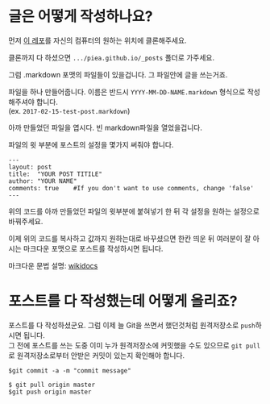 # 글은 어떻게 작성하나요?

먼저 [이 레포](https://github.com/PIEA/piea.github.io)를 자신의 컴퓨터의 원하는 위치에 클론해주세요.

클론까지 다 하셨으면 `.../piea.github.io/_posts` 폴더로 가주세요.
 
그럼 .markdown 포맷의 파일들이 있을겁니다. 그 파일안에 글을 쓰는거죠.
 
파일을 하나 만들어줍니다. 이름은 반드시 `YYYY-MM-DD-NAME.markdown` 형식으로 작성해주셔야 합니다.  
(ex. `2017-02-15-test-post.markdown`)
 
아까 만들었던 파일을 엽시다. 빈 markdown파일을 열었을겁니다.

파일의 윗 부분에 포스트의 설정을 몇가지 써줘야 합니다.

```
---
layout: post
title:  "YOUR POST TITILE"
author: "YOUR NAME"
comments: true    #If you don't want to use comments, change 'false'
---
```
위의 코드를 아까 만들었던 파일의 윗부분에 붙혀넣기 한 뒤 각 설정을 원하는 설정으로 바꿔주세요.

이제 위의 코드를 복사하고 값까지 원하는대로 바꾸셨으면 한칸 띄운 뒤 여러분이 잘 아시는 마크다운 포맷으로 포스트를 작성하시면 됩니다.

마크다운 문법 설명: [wikidocs](https://wikidocs.net/1678)

# 포스트를 다 작성했는데 어떻게 올리죠?
포스트를 다 작성하셨군요. 그럼 이제 늘 Git을 쓰면서 했던것처럼 원격저장소로 `push`하시면 됩니다.  
그 전에 포스트를 쓰는 도중 이미 누가 원격저장소에 커밋했을 수도 있으므로 `git pull`로 원격저장소로부터 안받은 커밋이 있는지 확인해야 합니다.

```
$git commit -a -m "commit message"

$ git pull origin master
$git push origin master
```